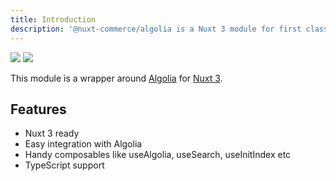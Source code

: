 ```yaml
---
title: Introduction
description: '@nuxt-commerce/algolia is a Nuxt 3 module for first class integration with Algolia.'
---
```


<img src="/preview.png" class="dark-img" />
<img src="/preview-dark.png" class="light-img" />

This module is a wrapper around [Algolia](https://www.algolia.com/) for [Nuxt 3](https://v3.nuxtjs.org).

## Features

- Nuxt 3 ready
- Easy integration with Algolia
- Handy composables like useAlgolia, useSearch, useInitIndex etc
- TypeScript support
